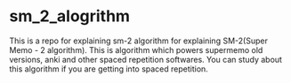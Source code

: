 # sm_2_alogrithm
This is a repo for explaining sm-2 algorithm for explaining SM-2(Super Memo - 2 algorithm). This is algorithm which powers supermemo old versions, anki and other spaced repetition softwares. You can study about this algorithm if you are getting into spaced repetition.
